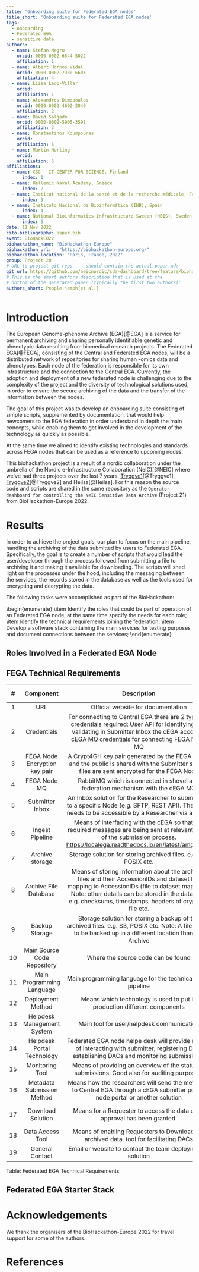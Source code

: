 ```yaml
---
title: 'Onboarding suite for Federated EGA nodes'
title_short: 'Onboarding suite for Federated EGA nodes'
tags:
  - onboarding
  - Federated EGA
  - sensitive data
authors:
  - name: Stefan Negru
    orcid: 0000-0002-6544-5022
    affiliation: 1
  - name: Albert Hornos Vidal
    orcid: 0000-0002-7330-668X
    affiliation: 4
  - name: Liisa Lado-Villar
    orcid:
    affiliation: 1
  - name: Alexandros Dimopoulos
    orcid: 0000-0002-4602-2040
    affiliation: 2
  - name: David Salgado
    orcid: 0000-0002-5905-3591
    affiliation: 3
  - name: Konstantinos Koumpouras
    orcid:
    affiliation: 5
  - name: Martin Norling
    orcid:
    affiliation: 5
affiliations:
  - name: CSC – IT CENTER FOR SCIENCE, Finland
	  index: 1
  - name: Hellenic Naval Academy, Greece
	  index: 2
  - name: Institut national de la santé et de la recherche médicale, France
	  index: 3
  - name: Instituto Nacional de Bioinformática (INB), Spain
	  index: 4
  - name: National Bioinformatics Infrastructure Sweden (NBIS), Sweden
	  index: 5
date: 11 Nov 2022
cito-bibliography: paper.bib
event: BioHackEU22
biohackathon_name: "BioHackathon-Europe"
biohackathon_url:   "https://biohackathon-europe.org/"
biohackathon_location: "Paris, France, 2022"
group: Project 20
# URL to project git repo --- should contain the actual paper.md:
git_url: https://github.com/neicnordic/sda-dashboard/tree/feature/biohackrxiv-papers/biohackrxiv-paper-2022/paper-20
# This is the short authors description that is used at the
# bottom of the generated paper (typically the first two authors):
authors_short: People \emph{et al.}
---
```


# Introduction

The European Genome-phenome Archive (EGA)[@EGA] is a service for permanent archiving and sharing personally identifiable genetic and phenotypic data resulting from biomedical research projects. The Federated EGA[@FEGA], consisting of the Central and Federated EGA nodes, will be a distributed network of repositories for sharing human -omics data and phenotypes. Each node of the federation is responsible for its own infrastructure and the connection to the Central EGA. Currently, the adoption and deployment of a new federated node is challenging due to the complexity of the project and the diversity of technological solutions used, in order to ensure the secure archiving of the data and the transfer of the information between the nodes.

The goal of this project was to develop an onboarding suite consisting of simple scripts, supplemented by documentation, that would help newcomers to the EGA federation in order understand in depth the main concepts, while enabling them to get involved in the development of the technology as quickly as possible.

At the same time we aimed to identify existing technologies and standards
across FEGA nodes that can be used as a reference to upcoming nodes.

This biohackathon project is a result of a nordic collaboration under the umbrella of the Nordic e-Infrastructure Collaboration (NeIC)[@NEIC] where we've had three projects over the last 7 years, [Tryggve1](https://neic.no/tryggve1/)[@Tryggve1], [Tryggve2](https://neic.no/tryggve2/)[@Tryggve2] and Heilsa[@Heilsa]. For this reason the source code and scripts are shared in the same repository as the `Operator dashboard for controlling the NeIC Sensitive Data Archive` (Project 21) from BioHackathon-Europe 2022.

# Results

In order to achieve the project goals, our plan to focus on the main pipeline, handling the archiving of the data submitted by users to Federated EGA. Specifically, the goal is to create a number of scripts that would lead the user/developer through the process followed from submitting a file to archiving it and making it available for downloading. The scripts will shed light on the processes under the hood, including the messaging between the services, the records stored in the database as well as the tools used for encrypting and decrypting the data.

The following tasks were accomplished as part of the BioHackathon:

\begin{enumerate}
\item Identify the roles that could be part of operation of an Federated EGA node, at the same time specify the needs for each role;
\item Identify the technical requirements joining the federation;
\item Develop a software stack containing the main services for testing purposes and document connections between the services;
\end{enumerate}

## Roles Involved in a Federated EGA Node

## FEGA Technical Requirements

|  # |       	Component       	|                                                                                                                      	Description                                                                                                                      	| Required |   Link to  |
|:--:|:-----------------------------:|:-------------------------------------------------------------------------------------------------------------------------------------------------------------------------------------------------------------------------------------------------------------:|:--------:|:----------:|
| 1  | URL                       	| Official website for documentation                                                                                                                                                                                                                        	| -    	|        	|
| 2  | Credentials               	| For connecting to Central EGA there are 2 types of credentials required:  User API for identifying and validating in Submitter Inbox the cEGA accounts cEGA MQ credentials for connecting FEGA Node MQ                                                    	| Y    	|        	|
| 3  | FEGA Node Encryption key pair | A Crypt4GH key pair generated by the FEGA  Node, and the public is shared with the Submitter so that files are sent  encrypted for the FEGA Node                                                                                                          	| Y    	|        	|
| 4  | FEGA Node MQ              	| RabbitMQ which is connected in shovel and federation mechanism with the cEGA MQ                                                                                                                                                                           	| Y    	| 2      	|
| 5  | Submitter Inbox           	| An Inbox solution for the Researcher to submit files to a specific Node (e.g. SFTP, REST API). The Inbox needs to be accessible by a Researcher via an URL.                                                                                               	| Y    	| 2, 3   	|
| 6  | Ingest Pipeline           	| Means of interfacing with the cEGA so that the  required messages are being sent at relevant steps of the submission  process. https://localega.readthedocs.io/en/latest/amqp.html                                                                        	| Y    	| 4, 7, 8, 9 |
| 7  | Archive storage           	| Storage solution for storing archived files.  e.g. S3, POSIX etc.                                                                                                                                                                                         	| Y    	| 6      	|
| 8  | Archive File Database     	| Means of storing information about the  archived files and their AccessionIDs and dataset IDs mapping to  AccessionIDs (file to dataset mapping). Note: other details can be stored in the database e.g. checksums, timestamps, headers of crypt4gh file etc. | Y    	| 6      	|
| 9  | Backup Storage            	| Storage solution for storing a backup of the archived files.  e.g. S3, POSIX etc. Note: A file needs to be backed up in a different location than the Archive                                                                                             	| Y    	| 6      	|
| 10 | Main Source Code Repository   | Where the source code can be found                                                                                                                                                                                                                        	| N    	|        	|
| 11 | Main Programming Language 	| Main programming language for the technical stack pipeline                                                                                                                                                                                                	| -    	|        	|
| 12 | Deployment Method         	| Means which technology is used to put in production different components                                                                                                                                                                                  	| -    	|        	|
| 13 | Helpdesk Management System	| Main tool for user/helpdesk communication                                                                                                                                                                                                                 	| N    	|        	|
| 14 | Helpdesk Portal Technology	| Federated EGA node helpe desk will provide  means of interacting with submitter, registering DPA, establishing DACs  and monitoring submissions.                                                                                                             	| N    	| 15     	|
| 15 | Monitoring Tool           	| Means of providing an overview of the status of submissions. Good also for auditing purposes.                                                                                                                                                             	| N    	| 14     	|
| 16 | Metadata Submission Method	| Means how the researchers will send the metadata to Central EGA through a cEGA submitter portal, node portal or another solution                                                                                                                          	| Y    	|        	|
| 17 | Download Solution         	| Means for a Requester to access the data once approval has been granted.                                                                                                                                                                                  	| Y    	| 7, 8, 18   |
| 18 | Data Access Tool          	| Means of enabling Requesters to Download the archived data. tool for facilitating DACs                                                                                                                                                                    	| N    	|        	|
| 19 | General Contact           	| Email or website to contact the team deploying the solution                                                                                                                                                                                               	| Y    	|        	|

Table: Federated EGA Technical Requirements

## Federated EGA Starter Stack


# Acknowledgements

We thank the organisers of the BioHackathon-Europe 2022 for travel support for some of the authors.

# References
